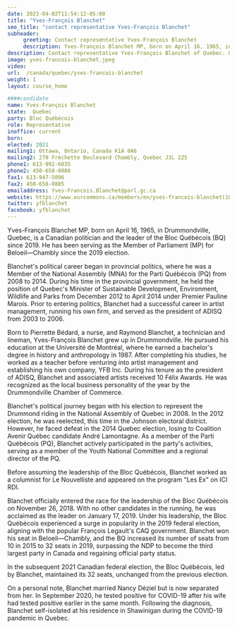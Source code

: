 ```yaml
---
date: 2023-04-02T11:54:12-05:00
title: "Yves-François Blanchet"
seo_title: "contact representative Yves-François Blanchet"
subheader:
     greeting: Contact representative Yves-François Blanchet
     description: Yves-François Blanchet MP, born on April 16, 1965, in Drummondville, Quebec, is a Canadian politician and the leader of the Bloc Québécois (BQ) since 2019.
description: Contact representative Yves-François Blanchet of Quebec. Contact information for Yves-François Blanchet includes email address, phone number, and mailing address.
image: yves-francois-blanchet.jpeg
video:
url:  /canada/quebec/yves-francois-blanchet
weight: 1
layout: course_home

####candidate
name: Yves-François Blanchet
state:	Quebec
party: Bloc Québécois
role: Representative
inoffice: current
born:
elected: 2021
mailing1: Ottawa, Ontario, Canada K1A 0A6
mailing2: 270 Fréchette Boulevard Chambly, Quebec J3L 2Z5
phone1: 613-992-6035
phone2: 450-658-0088
fax1: 613-947-5096
fax2: 450-658-0885
emailaddress: Yves-Francois.Blanchet@parl.gc.ca
website: https://www.ourcommons.ca/members/en/yves-francois-blanchet(104669)
twitter: yfblanchet
facebook: yfblanchet
---
```


Yves-François Blanchet MP, born on April 16, 1965, in Drummondville, Quebec, is a Canadian politician and the leader of the Bloc Québécois (BQ) since 2019. He has been serving as the Member of Parliament (MP) for Beloeil—Chambly since the 2019 election.

Blanchet's political career began in provincial politics, where he was a Member of the National Assembly (MNA) for the Parti Québécois (PQ) from 2008 to 2014. During his time in the provincial government, he held the position of Quebec's Minister of Sustainable Development, Environment, Wildlife and Parks from December 2012 to April 2014 under Premier Pauline Marois. Prior to entering politics, Blanchet had a successful career in artist management, running his own firm, and served as the president of ADISQ from 2003 to 2006.

Born to Pierrette Bédard, a nurse, and Raymond Blanchet, a technician and lineman, Yves-François Blanchet grew up in Drummondville. He pursued his education at the Université de Montréal, where he earned a bachelor's degree in history and anthropology in 1987. After completing his studies, he worked as a teacher before venturing into artist management and establishing his own company, YFB Inc. During his tenure as the president of ADISQ, Blanchet and associated artists received 10 Félix Awards. He was recognized as the local business personality of the year by the Drummondville Chamber of Commerce.

Blanchet's political journey began with his election to represent the Drummond riding in the National Assembly of Quebec in 2008. In the 2012 election, he was reelected, this time in the Johnson electoral district. However, he faced defeat in the 2014 Quebec election, losing to Coalition Avenir Québec candidate André Lamontagne. As a member of the Parti Québécois (PQ), Blanchet actively participated in the party's activities, serving as a member of the Youth National Committee and a regional director of the PQ.

Before assuming the leadership of the Bloc Québécois, Blanchet worked as a columnist for Le Nouvelliste and appeared on the program "Les Ex" on ICI RDI.

Blanchet officially entered the race for the leadership of the Bloc Québécois on November 26, 2018. With no other candidates in the running, he was acclaimed as the leader on January 17, 2019. Under his leadership, the Bloc Québécois experienced a surge in popularity in the 2019 federal election, aligning with the popular François Legault's CAQ government. Blanchet won his seat in Beloeil—Chambly, and the BQ increased its number of seats from 10 in 2015 to 32 seats in 2019, surpassing the NDP to become the third largest party in Canada and regaining official party status.

In the subsequent 2021 Canadian federal election, the Bloc Québécois, led by Blanchet, maintained its 32 seats, unchanged from the previous election.

On a personal note, Blanchet married Nancy Déziel but is now separated from her. In September 2020, he tested positive for COVID-19 after his wife had tested positive earlier in the same month. Following the diagnosis, Blanchet self-isolated at his residence in Shawinigan during the COVID-19 pandemic in Quebec.
